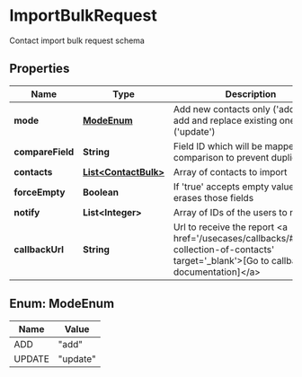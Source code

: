 

# ImportBulkRequest

Contact import bulk request schema

## Properties

| Name | Type | Description | Notes |
|------------ | ------------- | ------------- | -------------|
|**mode** | [**ModeEnum**](#ModeEnum) | Add new contacts only (&#39;add&#39;) or add and replace existing ones (&#39;update&#39;) |  |
|**compareField** | **String** | Field ID which will be mapped for comparison to prevent duplicates) |  |
|**contacts** | [**List&lt;ContactBulk&gt;**](ContactBulk.md) | Array of contacts to import |  |
|**forceEmpty** | **Boolean** | If &#39;true&#39; accepts empty values and erases those fields |  [optional] |
|**notify** | **List&lt;Integer&gt;** | Array of IDs of the users to notify |  [optional] |
|**callbackUrl** | **String** | Url to receive the report &lt;a href&#x3D;&#39;/usecases/callbacks/#import-collection-of-contacts&#39; target&#x3D;&#39;_blank&#39;&gt;[Go to callback documentation]&lt;/a&gt; |  [optional] |



## Enum: ModeEnum

| Name | Value |
|---- | -----|
| ADD | &quot;add&quot; |
| UPDATE | &quot;update&quot; |



